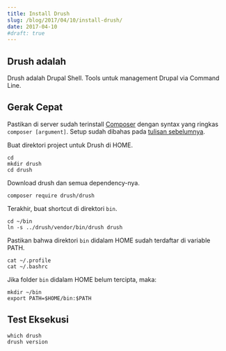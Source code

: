 ```yaml
---
title: Install Drush
slug: /blog/2017/04/10/install-drush/
date: 2017-04-10
#draft: true
---
```


## Drush adalah

Drush adalah Drupal Shell. Tools untuk management Drupal via Command Line.

## Gerak Cepat

Pastikan di server sudah terinstall [Composer] dengan syntax yang ringkas `composer [argument]`. Setup sudah dibahas pada [tulisan sebelumnya].

[Composer]: https://getcomposer.org/
[tulisan sebelumnya]: /blog/2017/04/09/composer-adalah/

Buat direktori project untuk Drush di HOME.

```
cd
mkdir drush
cd drush
```

Download drush dan semua dependency-nya.

```
composer require drush/drush
```

Terakhir, buat shortcut di direktori `bin`.

```
cd ~/bin
ln -s ../drush/vendor/bin/drush drush
```

Pastikan bahwa direktori `bin` didalam HOME sudah terdaftar di variable PATH.

```
cat ~/.profile
cat ~/.bashrc
```

Jika folder `bin` didalam HOME belum tercipta, maka:

```
mkdir ~/bin
export PATH=$HOME/bin:$PATH
```

## Test Eksekusi

```
which drush
drush version
```